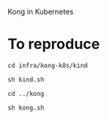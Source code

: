 Kong in Kubernetes

# To reproduce
```shell
cd infra/kong-k8s/kind

sh kind.sh
```

```shell
cd ../kong

sh kong.sh
```